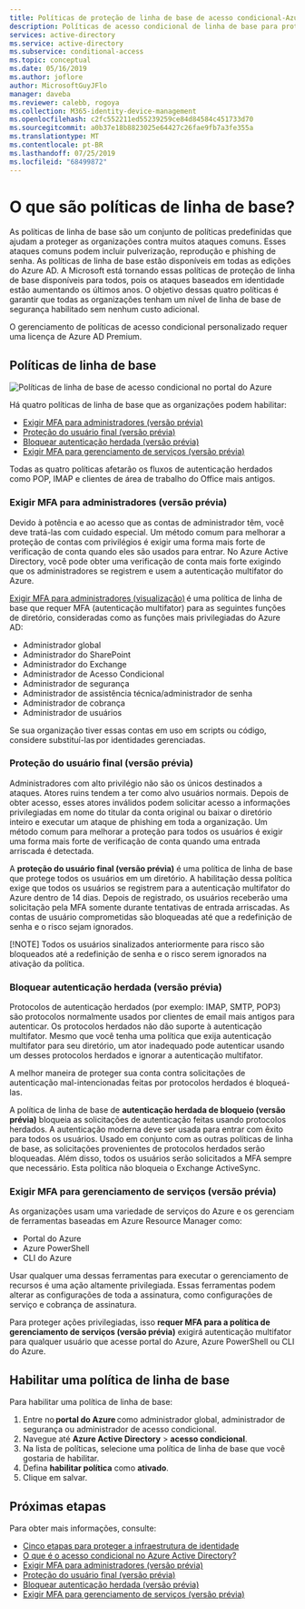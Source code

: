 ```yaml
---
title: Políticas de proteção de linha de base de acesso condicional-Azure Active Directory
description: Políticas de acesso condicional de linha de base para proteger as organizações contra ataques comuns
services: active-directory
ms.service: active-directory
ms.subservice: conditional-access
ms.topic: conceptual
ms.date: 05/16/2019
ms.author: joflore
author: MicrosoftGuyJFlo
manager: daveba
ms.reviewer: calebb, rogoya
ms.collection: M365-identity-device-management
ms.openlocfilehash: c2fc552211ed55239259ce84d84584c451733d70
ms.sourcegitcommit: a0b37e18b8823025e64427c26fae9fb7a3fe355a
ms.translationtype: MT
ms.contentlocale: pt-BR
ms.lasthandoff: 07/25/2019
ms.locfileid: "68499872"
---
```

# <a name="what-are-baseline-policies"></a>O que são políticas de linha de base?

As políticas de linha de base são um conjunto de políticas predefinidas que ajudam a proteger as organizações contra muitos ataques comuns. Esses ataques comuns podem incluir pulverização, reprodução e phishing de senha. As políticas de linha de base estão disponíveis em todas as edições do Azure AD. A Microsoft está tornando essas políticas de proteção de linha de base disponíveis para todos, pois os ataques baseados em identidade estão aumentando os últimos anos. O objetivo dessas quatro políticas é garantir que todas as organizações tenham um nível de linha de base de segurança habilitado sem nenhum custo adicional.  

O gerenciamento de políticas de acesso condicional personalizado requer uma licença de Azure AD Premium.

## <a name="baseline-policies"></a>Políticas de linha de base

![Políticas de linha de base de acesso condicional no portal do Azure](./media/concept-baseline-protection/conditional-access-baseline-policies.png)

Há quatro políticas de linha de base que as organizações podem habilitar:

* [Exigir MFA para administradores (versão prévia)](howto-baseline-protect-administrators.md)
* [Proteção do usuário final (versão prévia)](howto-baseline-protect-end-users.md)
* [Bloquear autenticação herdada (versão prévia)](howto-baseline-protect-legacy-auth.md)
* [Exigir MFA para gerenciamento de serviços (versão prévia)](howto-baseline-protect-azure.md)

Todas as quatro políticas afetarão os fluxos de autenticação herdados como POP, IMAP e clientes de área de trabalho do Office mais antigos.

### <a name="require-mfa-for-admins-preview"></a>Exigir MFA para administradores (versão prévia)

Devido à potência e ao acesso que as contas de administrador têm, você deve tratá-las com cuidado especial. Um método comum para melhorar a proteção de contas com privilégios é exigir uma forma mais forte de verificação de conta quando eles são usados para entrar. No Azure Active Directory, você pode obter uma verificação de conta mais forte exigindo que os administradores se registrem e usem a autenticação multifator do Azure.

[Exigir MFA para administradores (visualização)](howto-baseline-protect-administrators.md) é uma política de linha de base que requer MFA (autenticação multifator) para as seguintes funções de diretório, consideradas como as funções mais privilegiadas do Azure AD:

* Administrador global
* Administrador do SharePoint
* Administrador do Exchange
* Administrador de Acesso Condicional
* Administrador de segurança
* Administrador de assistência técnica/administrador de senha
* Administrador de cobrança
* Administrador de usuários

Se sua organização tiver essas contas em uso em scripts ou código, considere substituí-las [](../managed-identities-azure-resources/overview.md)por identidades gerenciadas.

### <a name="end-user-protection-preview"></a>Proteção do usuário final (versão prévia)

Administradores com alto privilégio não são os únicos destinados a ataques. Atores ruins tendem a ter como alvo usuários normais. Depois de obter acesso, esses atores inválidos podem solicitar acesso a informações privilegiadas em nome do titular da conta original ou baixar o diretório inteiro e executar um ataque de phishing em toda a organização. Um método comum para melhorar a proteção para todos os usuários é exigir uma forma mais forte de verificação de conta quando uma entrada arriscada é detectada.

A **proteção do usuário final (versão prévia)** é uma política de linha de base que protege todos os usuários em um diretório. A habilitação dessa política exige que todos os usuários se registrem para a autenticação multifator do Azure dentro de 14 dias. Depois de registrado, os usuários receberão uma solicitação pela MFA somente durante tentativas de entrada arriscadas. As contas de usuário comprometidas são bloqueadas até que a redefinição de senha e o risco sejam ignorados. 

[!NOTE]
Todos os usuários sinalizados anteriormente para risco são bloqueados até a redefinição de senha e o risco serem ignorados na ativação da política.

### <a name="block-legacy-authentication-preview"></a>Bloquear autenticação herdada (versão prévia)

Protocolos de autenticação herdados (por exemplo: IMAP, SMTP, POP3) são protocolos normalmente usados por clientes de email mais antigos para autenticar. Os protocolos herdados não dão suporte à autenticação multifator. Mesmo que você tenha uma política que exija autenticação multifator para seu diretório, um ator inadequado pode autenticar usando um desses protocolos herdados e ignorar a autenticação multifator.

A melhor maneira de proteger sua conta contra solicitações de autenticação mal-intencionadas feitas por protocolos herdados é bloqueá-las.

A política de linha de base de **autenticação herdada de bloqueio (versão prévia)** bloqueia as solicitações de autenticação feitas usando protocolos herdados. A autenticação moderna deve ser usada para entrar com êxito para todos os usuários. Usado em conjunto com as outras políticas de linha de base, as solicitações provenientes de protocolos herdados serão bloqueadas. Além disso, todos os usuários serão solicitados a MFA sempre que necessário. Esta política não bloqueia o Exchange ActiveSync.

### <a name="require-mfa-for-service-management-preview"></a>Exigir MFA para gerenciamento de serviços (versão prévia)

As organizações usam uma variedade de serviços do Azure e os gerenciam de ferramentas baseadas em Azure Resource Manager como:

* Portal do Azure
* Azure PowerShell
* CLI do Azure

Usar qualquer uma dessas ferramentas para executar o gerenciamento de recursos é uma ação altamente privilegiada. Essas ferramentas podem alterar as configurações de toda a assinatura, como configurações de serviço e cobrança de assinatura.

Para proteger ações privilegiadas, isso **requer MFA para a política de gerenciamento de serviços (versão prévia)** exigirá autenticação multifator para qualquer usuário que acesse portal do Azure, Azure PowerShell ou CLI do Azure.

## <a name="enable-a-baseline-policy"></a>Habilitar uma política de linha de base

Para habilitar uma política de linha de base:

1. Entre no **portal do Azure** como administrador global, administrador de segurança ou administrador de acesso condicional.
1. Navegue até **Azure Active Directory** > **acesso condicional**.
1. Na lista de políticas, selecione uma política de linha de base que você gostaria de habilitar.
1. Defina **habilitar política** como **ativado**.
1. Clique em salvar.

## <a name="next-steps"></a>Próximas etapas

Para obter mais informações, consulte:

* [Cinco etapas para proteger a infraestrutura de identidade](../../security/azure-ad-secure-steps.md)
* [O que é o acesso condicional no Azure Active Directory?](overview.md)
* [Exigir MFA para administradores (versão prévia)](howto-baseline-protect-administrators.md)
* [Proteção do usuário final (versão prévia)](howto-baseline-protect-end-users.md)
* [Bloquear autenticação herdada (versão prévia)](howto-baseline-protect-legacy-auth.md)
* [Exigir MFA para gerenciamento de serviços (versão prévia)](howto-baseline-protect-azure.md)
